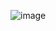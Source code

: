 
![image](https://user-images.githubusercontent.com/90198155/145351439-a359dca0-d594-4fdb-bda5-c0503e42114c.png)
